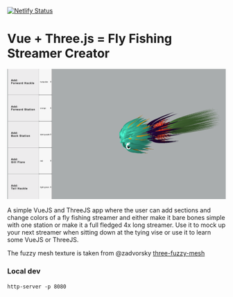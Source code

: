 [![Netlify Status](https://api.netlify.com/api/v1/badges/d08effdf-1a3f-460a-986c-f014587d62da/deploy-status)](https://app.netlify.com/sites/vuethreejs/deploys)

# Vue + Three.js = Fly Fishing Streamer Creator

![streamer creator](https://raw.githubusercontent.com/classicmatsuo/VueThreeJs/master/streamercreator.png)

A simple VueJS and ThreeJS app where the user can add sections and change colors of a fly fishing streamer and either make it bare bones simple with one station or make it a full fledged 4x long streamer. Use it to mock up your next streamer when sitting down at the tying vise or use it to learn some VueJS or ThreeJS.

The fuzzy mesh texture is taken from @zadvorsky [three-fuzzy-mesh](https://github.com/zadvorsky/three-fuzzy-mesh)

### Local dev
```
http-server -p 8080
```